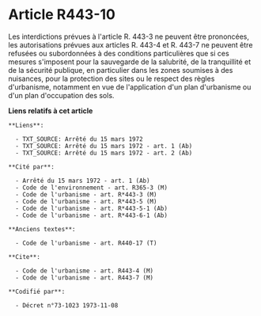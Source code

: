 # Article R443-10

Les interdictions prévues à l'article R. 443-3 ne peuvent être prononcées, les autorisations prévues aux articles R. 443-4 et
R. 443-7 ne peuvent être refusées ou subordonnées à des conditions particulières que si ces mesures s'imposent pour la
sauvegarde de la salubrité, de la tranquillité et de la sécurité publique, en particulier dans les zones soumises à des
nuisances, pour la protection des sites ou le respect des règles d'urbanisme, notamment en vue de l'application d'un plan
d'urbanisme ou d'un plan d'occupation des sols.

**Liens relatifs à cet article**

	**Liens**:

	  - TXT_SOURCE: Arrêté du 15 mars 1972
	  - TXT_SOURCE: Arrêté du 15 mars 1972 - art. 1 (Ab)
	  - TXT_SOURCE: Arrêté du 15 mars 1972 - art. 2 (Ab)

	**Cité par**:

	  - Arrêté du 15 mars 1972 - art. 1 (Ab)
	  - Code de l'environnement - art. R365-3 (M)
	  - Code de l'urbanisme - art. R*443-3 (M)
	  - Code de l'urbanisme - art. R*443-5 (M)
	  - Code de l'urbanisme - art. R*443-5-1 (Ab)
	  - Code de l'urbanisme - art. R*443-6-1 (Ab)

	**Anciens textes**:

	  - Code de l'urbanisme - art. R440-17 (T)

	**Cite**:

	  - Code de l'urbanisme - art. R443-4 (M)
	  - Code de l'urbanisme - art. R443-7 (M)

	**Codifié par**:

	  - Décret n°73-1023 1973-11-08
